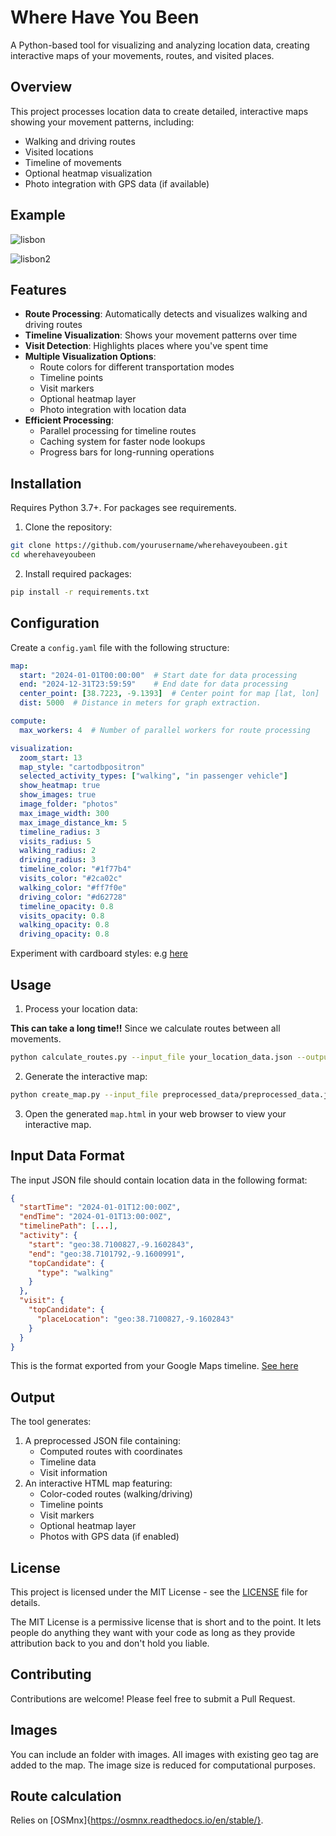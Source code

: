 # Where Have You Been

A Python-based tool for visualizing and analyzing location data, creating interactive maps of your movements, routes, and visited places.

## Overview

This project processes location data to create detailed, interactive maps showing your movement patterns, including:
- Walking and driving routes
- Visited locations
- Timeline of movements
- Optional heatmap visualization
- Photo integration with GPS data (if available)

## Example
![lisbon](https://github.com/user-attachments/assets/61acc146-f21c-40ab-ab4b-f19c76ba7dd1)

![lisbon2](https://github.com/user-attachments/assets/5d647e94-432e-4269-b6d8-378de7cbc0dc)


## Features

- **Route Processing**: Automatically detects and visualizes walking and driving routes
- **Timeline Visualization**: Shows your movement patterns over time
- **Visit Detection**: Highlights places where you've spent time
- **Multiple Visualization Options**:
  - Route colors for different transportation modes
  - Timeline points
  - Visit markers
  - Optional heatmap layer
  - Photo integration with location data
- **Efficient Processing**:
  - Parallel processing for timeline routes
  - Caching system for faster node lookups
  - Progress bars for long-running operations




## Installation

Requires Python 3.7+. For packages see requirements.

1. Clone the repository:
```bash
git clone https://github.com/yourusername/wherehaveyoubeen.git
cd wherehaveyoubeen
```

2. Install required packages:
```bash
pip install -r requirements.txt
```

## Configuration

Create a `config.yaml` file with the following structure:

```yaml
map:
  start: "2024-01-01T00:00:00"  # Start date for data processing
  end: "2024-12-31T23:59:59"    # End date for data processing
  center_point: [38.7223, -9.1393]  # Center point for map [lat, lon]
  dist: 5000  # Distance in meters for graph extraction.

compute:
  max_workers: 4  # Number of parallel workers for route processing

visualization:
  zoom_start: 13
  map_style: "cartodbpositron"
  selected_activity_types: ["walking", "in passenger vehicle"]
  show_heatmap: true
  show_images: true
  image_folder: "photos"
  max_image_width: 300
  max_image_distance_km: 5
  timeline_radius: 3
  visits_radius: 5
  walking_radius: 2
  driving_radius: 3
  timeline_color: "#1f77b4"
  visits_color: "#2ca02c"
  walking_color: "#ff7f0e"
  driving_color: "#d62728"
  timeline_opacity: 0.8
  visits_opacity: 0.8
  walking_opacity: 0.8
  driving_opacity: 0.8
```

Experiment with cardboard styles: e.g [here](https://deparkes.co.uk/2016/06/10/folium-map-tiles/)

## Usage

1. Process your location data:

**This can take a long time!!** Since we calculate routes between all movements. 
```bash
python calculate_routes.py --input_file your_location_data.json --output_file preprocessed_data.json
```

2. Generate the interactive map:
```bash
python create_map.py --input_file preprocessed_data/preprocessed_data.json --output_file outputs/map.html
```

3. Open the generated `map.html` in your web browser to view your interactive map.

## Input Data Format

The input JSON file should contain location data in the following format:

```json
{
  "startTime": "2024-01-01T12:00:00Z",
  "endTime": "2024-01-01T13:00:00Z",
  "timelinePath": [...],
  "activity": {
    "start": "geo:38.7100827,-9.1602843",
    "end": "geo:38.7101792,-9.1600991",
    "topCandidate": {
      "type": "walking"
    }
  },
  "visit": {
    "topCandidate": {
      "placeLocation": "geo:38.7100827,-9.1602843"
    }
  }
}
```

This is the format exported from your Google Maps timeline. [See here](https://support.google.com/maps/thread/280205453/how-do-i-download-my-timeline-history?hl=en) 

## Output

The tool generates:
1. A preprocessed JSON file containing:
   - Computed routes with coordinates
   - Timeline data
   - Visit information
2. An interactive HTML map featuring:
   - Color-coded routes (walking/driving)
   - Timeline points
   - Visit markers
   - Optional heatmap layer
   - Photos with GPS data (if enabled)

## License

This project is licensed under the MIT License - see the [LICENSE](LICENSE) file for details.

The MIT License is a permissive license that is short and to the point. It lets people do anything they want with your code as long as they provide attribution back to you and don't hold you liable.

## Contributing

Contributions are welcome! Please feel free to submit a Pull Request.

## Images

You can include an folder with images. All images with existing geo tag are added to the map. The image size is reduced for computational purposes. 

## Route calculation

Relies on [OSMnx]{https://osmnx.readthedocs.io/en/stable/}. 



